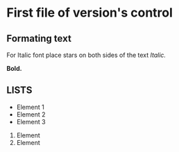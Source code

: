 # First file of version's control

## Formating text
For Italic font place stars on both sides of the text *Italic.*

**Bold.**

## LISTS
* Element 1
* Element 2
* Element 3

1. Element
2. Element


